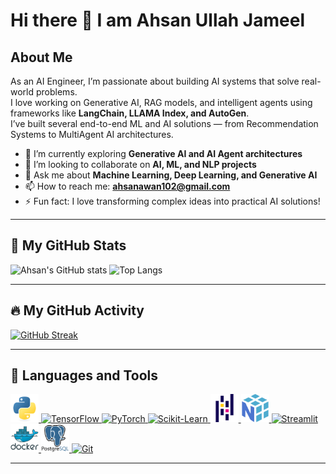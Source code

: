# Hi there 👋 I am Ahsan Ullah Jameel

## About Me
As an AI Engineer, I’m passionate about building AI systems that solve real-world problems.  
I love working on Generative AI, RAG models, and intelligent agents using frameworks like **LangChain, LLAMA Index, and AutoGen**.  
I’ve built several end-to-end ML and AI solutions — from Recommendation Systems to MultiAgent AI architectures.

- 🌱 I’m currently exploring **Generative AI and AI Agent architectures**
- 🤝 I’m looking to collaborate on **AI, ML, and NLP projects**
- 💬 Ask me about **Machine Learning, Deep Learning, and Generative AI**
- 📫 How to reach me: **ahsanawan102@gmail.com**
- ⚡ Fun fact: I love transforming complex ideas into practical AI solutions!

---

## 🧠 My GitHub Stats

![Ahsan's GitHub stats](https://github-readme-stats.vercel.app/api?username=Ahsaan101&show_icons=true&theme=radical)
![Top Langs](https://github-readme-stats.vercel.app/api/top-langs/?username=Ahsaan101&layout=compact&theme=radical)

---

## 🔥 My GitHub Activity

[![GitHub Streak](https://github-readme-streak-stats.herokuapp.com/?user=Ahsaan101&theme=radical)](https://git.io/streak-stats)

---


## 🧠 Languages and Tools

<p align="left">

<!-- Programming Languages -->
<a href="https://www.python.org/" target="_blank" rel="noreferrer"> 
  <img src="https://raw.githubusercontent.com/devicons/devicon/master/icons/python/python-original.svg" alt="Python" width="45" height="45"/> 
</a>
<a href="https://www.tensorflow.org/" target="_blank" rel="noreferrer"> 
  <img src="https://www.vectorlogo.zone/logos/tensorflow/tensorflow-icon.svg" alt="TensorFlow" width="45" height="45"/> 
</a>
<a href="https://pytorch.org/" target="_blank" rel="noreferrer"> 
  <img src="https://www.vectorlogo.zone/logos/pytorch/pytorch-icon.svg" alt="PyTorch" width="45" height="45"/> 
</a>
<a href="https://scikit-learn.org/" target="_blank" rel="noreferrer"> 
  <img src="https://upload.wikimedia.org/wikipedia/commons/0/05/Scikit_learn_logo_small.svg" alt="Scikit-Learn" width="45" height="45"/> 
</a>
<a href="https://pandas.pydata.org/" target="_blank" rel="noreferrer"> 
  <img src="https://raw.githubusercontent.com/devicons/devicon/master/icons/pandas/pandas-original.svg" alt="Pandas" width="45" height="45"/> 
</a>
<a href="https://numpy.org/" target="_blank" rel="noreferrer"> 
  <img src="https://raw.githubusercontent.com/devicons/devicon/master/icons/numpy/numpy-original.svg" alt="NumPy" width="45" height="45"/> 
</a>
<a href="https://streamlit.io/" target="_blank" rel="noreferrer"> 
  <img src="https://streamlit.io/images/brand/streamlit-mark-color.svg" alt="Streamlit" width="45" height="45"/> 
</a>
<a href="https://www.docker.com/" target="_blank" rel="noreferrer"> 
  <img src="https://raw.githubusercontent.com/devicons/devicon/master/icons/docker/docker-original-wordmark.svg" alt="Docker" width="45" height="45"/> 
</a>
<a href="https://www.postgresql.org/" target="_blank" rel="noreferrer"> 
  <img src="https://raw.githubusercontent.com/devicons/devicon/master/icons/postgresql/postgresql-original-wordmark.svg" alt="PostgreSQL" width="45" height="45"/> 
</a>
<a href="https://git-scm.com/" target="_blank" rel="noreferrer"> 
  <img src="https://www.vectorlogo.zone/logos/git-scm/git-scm-icon.svg" alt="Git" width="45" height="45"/> 
</a>

</p>

---
